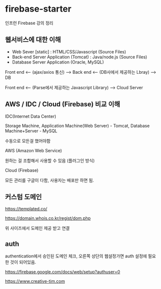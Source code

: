 # firebase-starter

인프런 Firebase 강의 정리

## 웹서비스에 대한 이해

- Web Sever [static] : HTML/CSS/Javascript (Source Files)
- Back-end Server Application (Tomcat) : Java/node.js (Source Files)
- Database Server Application (Oracle, MySQL)

Front end <-- (ajax/axios 통신) --> Back end <-- (DB사에서 제공하는 Lbray) --> DB

Front end <-- (Parse에서 제공하는 Javascript Library) --> Cloud Server

## AWS / IDC / Cloud (Firebase) 비교 이해

IDC(Internet Data Center)

Storage Machine, Application Machine(Web Server) - Tomcat, Database Machine+Server - MySQL

수동으로 모든걸 했어야함

AWS (Amazon Web Service)

원하는 걸 조합해서 사용할 수 있음 (플러그인 방식)

Cloud (Firebase)

모든 관리를 구글이 다함, 사용자는 배포만 하면 됨.

## 커스텀 도메인

https://templated.co/

https://domain.whois.co.kr/regist/dom.php

위 사이즈에서 도메인 제공 받고 연결

## auth

authentication에서 승인된 도메인 체크, 오른쪽 상단의 웹설정가면 auth 설정에 필요한 것이 되어있음.

https://firebase.google.com/docs/web/setup?authuser=0

https://www.creative-tim.com
